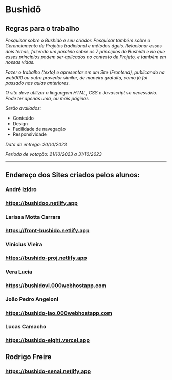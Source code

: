# Bushidô

## Regras para o trabalho


_Pesquisar sobre o Bushidô e seu criador.
Pesquisar também sobre o Gerenciamento de Projetos tradicional e métodos ágeis.
Relacionar esses dois temas, fazendo um paralelo sobre os 7 principios do Bushidô e no que esses principios podem ser aplicados no contexto de Projeto, e também em nossas
vidas._

_Fazer o trabalho (texto) e apresentar em um Site (Frontend), publicando na web000 ou outro provedor similar, de maneira gratuita, como já foi passado nas aulas anteriores._

_O site deve utilizar a linguagem HTML, CSS e Javascript se necessário._
_Pode ter apenas uma, ou mais páginas_

_Serão avaliados:_ 

* Conteúdo
* Design
* Facilidade de navegação
* Responsividade

_Data de entrega: 20/10/2023_

_Periodo de votação: 21/10/2023 a 31/10/2023_

________________________

## Endereço dos Sites criados pelos alunos:

### André Izidro
### https://bushidoo.netlify.app

### Larissa Motta Carrara
### https://front-bushido.netlify.app

### Vinicius Vieira
### https://bushido-proj.netlify.app

### Vera Lucia
### https://bushidovl.000webhostapp.com

### João Pedro Angeloni
### https://bushido-jao.000webhostapp.com

### Lucas Camacho
### https://bushido-eight.vercel.app

## Rodrigo Freire
### https://bushido-senai.netlify.app










